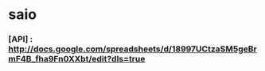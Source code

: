 # saio

### [API] : http://docs.google.com/spreadsheets/d/18997UCtzaSM5geBrmF4B_fha9Fn0XXbt/edit?dls=true
